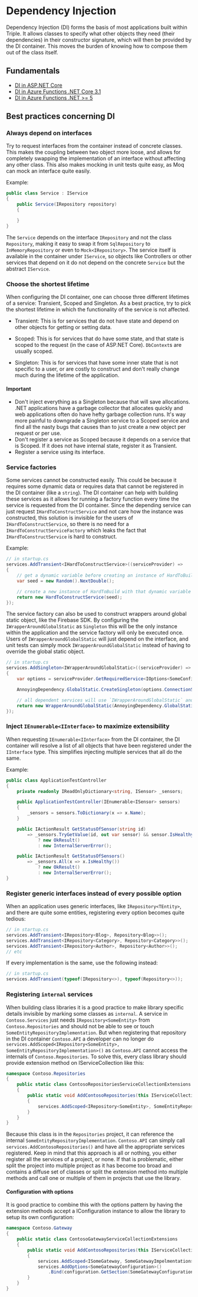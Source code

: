 # Dependency Injection

Dependency Injection (DI) forms the basis of most applications built within Triple. 
It allows classes to specify what other objects they need (their dependencies) in their constructor signature, which will then be provided by the DI container.
This moves the burden of knowing how to compose them out of the class itself. 

## Fundamentals

- [DI in ASP.NET Core](https://docs.microsoft.com/en-us/aspnet/core/fundamentals/dependency-injection?view=aspnetcore-6.0)
- [DI in Azure Functions .NET Core 3.1](https://docs.microsoft.com/en-us/azure/azure-functions/functions-dotnet-dependency-injection)
- [DI in Azure Functions .NET >= 5](https://docs.microsoft.com/en-us/azure/azure-functions/dotnet-isolated-process-guide)

## Best practices concerning DI

### Always depend on interfaces

Try to request interfaces from the container instead of concrete classes. This makes the coupling between two object more loose, and allows for completely swapping the implementation of an interface without affecting any other class. This also makes mocking in unit tests quite easy, as Moq can mock an interface quite easily.

Example:

```c#
public class Service : IService 
{
    public Service(IRepository repository) 
    {

    }
}
```

The `Service` depends on the interface `IRepository` and not the class `Repository`, making it easy to swap it from `SqlRepository` to `InMemoryRepository` or even to `Mock<IRepository>`. The service itself is available in the container under `IService`, so objects like Controllers or other services that depend on it do not depend on the concrete `Service` but the abstract `IService`.

### Choose the shortest lifetime

When configuring the DI container, one can choose three different lifetimes of a service: Transient, Scoped and Singleton. As a best practice, try to pick the shortest lifetime in which the functionality of the service is not affected.

- Transient: This is for services that do not have state and depend on other objects for getting or setting data.

- Scoped: This is for services that do have some state, and that state is scoped to the request (in the case of ASP.NET Core). `DbContext`s are usually scoped. 

- Singleton: This is for services that have some inner state that is not specific to a user, or are costly to construct and don't really change much during the lifetime of the application.

#### Important

- Don't inject everything as a Singleton because that will save allocations. .NET applications have a garbage collector that allocates quickly and web applications often do have hefty garbage collection runs. It's way more painful to downgrade a Singleton service to a Scoped service and find all the nasty bugs that causes than to just create a new object per request or per use.
- Don't register a service as Scoped because it depends on a service that is Scoped. If it does not have internal state, register it as Transient.
- Register a service using its interface.

### Service factories

Some services cannot be constructed easily. This could be because it requires some dynamic data or requires data that cannot be registered in the DI container (like a `string`). The DI container can help with building these services as it allows for running a factory function every time the service is requested from the DI container. Since the depending service can just request `IHardToConstructService` and not care how the instance was constructed, this solution is invisible for the users of `IHardToConstructService`, so there is no need for a `IHardToConstructServiceFactory` which leaks the fact that `IHardToConstructService` is hard to construct.

Example:

```c#
// in startup.cs
services.AddTransient<IHardToConstructService>((serviceProvider) => 
{
    // get a dynamic variable before creating an instance of HardToBuild
    var seed = new Random().NextDouble();

    // create a new instance of HardToBuild with that dynamic variable
    return new HardToConstructService(seed);
});
```

The service factory can also be used to construct wrappers around global static object, like the Firebase SDK. By configuring the `IWrapperAroundGlobalStatic` as `Singleton` this will be the only instance within the application and the service factory will only be executed once. Users of `IWrapperAroundGlobalStatic` will just depend on the interface, and unit tests can simply mock `IWrapperAroundGlobalStatic` instead of having to override the global static object.

```c#
// in startup.cs
services.AddSingleton<IWrapperAroundGlobalStatic>((serviceProvider) => 
{
    var options = serviceProvider.GetRequiredService<IOptions<SomeConfig>>();

    AnnoyingDependency.GlobalStatic.CreateSingleton(options.ConnectionString);

    // all dependent services will use `IWrapperAroundGlobalStatic` and not even know its globally available
    return new WrapperAroundGlobalStatic(AnnoyingDependency.GlobalStatic.Instance);
});
```

### Inject `IEnumerable<IInterface>` to maximize extensibility

When requesting `IEnumerable<IInterface>` from the DI container, the DI container will resolve a list of all objects that have been registered under the `IInterface` type. This simplifies injecting multiple services that all do the same.

Example:

```c#
public class ApplicationTestController
{
    private readonly IReadOnlyDictionary<string, ISensor> _sensors;

    public ApplicationTestController(IEnumerable<ISensor> sensors) 
    {
        _sensors = sensors.ToDictionary(x => x.Name);
    }

    public IActionResult GetStatusOfSensor(string id)
        => _sensors.TryGetValue(id, out var sensor) && sensor.IsHealthy() 
            ? new OkResult() 
            : new InternalServerError();

    public IActionResult GetStatusOfSensors()
        => _sensors.All(x => x.IsHealthy())
            ? new OkResult() 
            : new InternalServerError();
}
```

### Register generic interfaces instead of every possible option

When an application uses generic interfaces, like `IRepository<TEntity>`, and there are quite some entities, registering every option becomes quite tedious:

```c#
// in startup.cs
services.AddTransient<IRepository<Blog>, Repository<Blog>>();
services.AddTransient<IRepository<Category>, Repository<Category>>();
services.AddTransient<IRepository<Author>, Repository<Author>>();
// etc
```

If every implementation is the same, use the following instead:

```c#
// in startup.cs
services.AddTransient(typeof(IRepository<>), typeof(Repository<>));
```

### Registering `internal` services

When building class libraries it is a good practice to make library specific details invisible by marking some classes as `internal`. A service in `Contoso.Services` just needs `IRepository<SomeEntity>` from `Contoso.Repositories` and should not be able to see or touch `SomeEntityRepositoryImplementation`. But when registering that repository in the DI container `Contoso.API` a developer can no longer do `services.AddScoped<IRepository<SomeEntity>, SomeEntityRepositoryImplementation>()` as `Contoso.API` cannot access the internals of `Contoso.Repositories`. 
To solve this, every class library should provide extension method on IServiceCollection like this:

```c#
namespace Contoso.Repositories
{
    public static class ContosoRepositoriesServiceCollectionExtensions 
    {
        public static void AddContosoRepositories(this IServiceCollection services) 
        {
            services.AddScoped<IRepository<SomeEntity>, SomeEntityRepositoryImplementation>();
        }
    }
}
```

Because this class is in the `Repositories` project, it can reference the internal `SomeEntityRepositoryImplementation`. `Contoso.API` can simply call `services.AddContosoRepositories()` and have all the appropriate services registered. Keep in mind that this approach is all or nothing, you either register all the services of a project, or none. If that is problematic, either split the project into multiple project as it has become too broad and contains a diffuse set of classes or split the extension method into multiple methods and call one or multiple of them in projects that use the library.

#### Configuration with options

It is good practice to combine this with the options pattern by having the extension methods accept a IConfiguration instance to allow the library to setup its own configuration:

```c#
namespace Contoso.Gateway
{
    public static class ContosoGatewayServiceCollectionExtensions
    {
        public static void AddContosoRepositories(this IServiceCollection services, IConfiguration config) 
        {
            services.AddScoped<ISomeGateway, SomeGatewayImpelmentation>();
			services.AddOptions<SomeGatewayConfiguration>()
				.Bind(configuration.GetSection(SomeGatewayConfiguration.SectionName));
        }
    }
}
```
